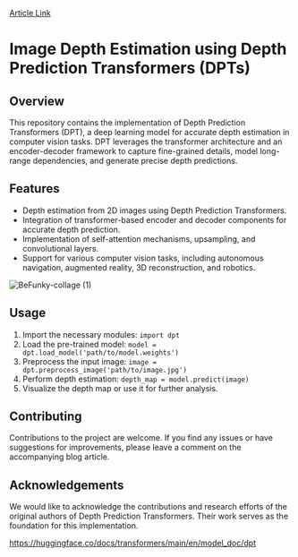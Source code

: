 [Article Link]([url](https://www.analyticsvidhya.com/blog/2023/07/depth-prediction-transformers/))
# Image Depth Estimation using Depth Prediction Transformers (DPTs)

## Overview
This repository contains the implementation of Depth Prediction Transformers (DPT), a deep learning model for accurate depth estimation in computer vision tasks. DPT leverages the transformer architecture and an encoder-decoder framework to capture fine-grained details, model long-range dependencies, and generate precise depth predictions.

## Features
- Depth estimation from 2D images using Depth Prediction Transformers.
- Integration of transformer-based encoder and decoder components for accurate depth prediction.
- Implementation of self-attention mechanisms, upsampling, and convolutional layers.
- Support for various computer vision tasks, including autonomous navigation, augmented reality, 3D reconstruction, and robotics.

![BeFunky-collage (1)](https://github.com/inuwamobarak/depth-estimation-DPT/assets/65142149/655f18e1-6f41-42ec-afc8-a79ac0e9f4a1)

## Usage
1. Import the necessary modules: `import dpt`
2. Load the pre-trained model: `model = dpt.load_model('path/to/model.weights')`
3. Preprocess the input image: `image = dpt.preprocess_image('path/to/image.jpg')`
4. Perform depth estimation: `depth_map = model.predict(image)`
5. Visualize the depth map or use it for further analysis.

## Contributing
Contributions to the project are welcome. If you find any issues or have suggestions for improvements, please leave a comment on the accompanying blog article.

## Acknowledgements
We would like to acknowledge the contributions and research efforts of the original authors of Depth Prediction Transformers. Their work serves as the foundation for this implementation.

https://huggingface.co/docs/transformers/main/en/model_doc/dpt
